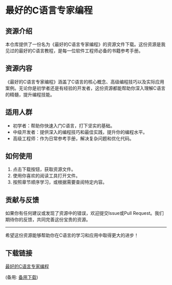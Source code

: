 # 最好的C语言专家编程

## 资源介绍

本仓库提供了一份名为《最好的C语言专家编程》的资源文件下载。这份资源是我见过的最好的C语言教程，是每一位软件工程师必备的书籍参考手册。

## 资源内容

《最好的C语言专家编程》涵盖了C语言的核心概念、高级编程技巧以及实际应用案例。无论你是初学者还是有经验的开发者，这份资源都能帮助你深入理解C语言的精髓，提升编程技能。

## 适用人群

- 初学者：帮助你快速入门C语言，打下坚实的基础。
- 中级开发者：提供深入的编程技巧和最佳实践，提升你的编程水平。
- 高级工程师：作为日常参考手册，解决复杂问题和优化代码。

## 如何使用

1. 点击下载按钮，获取资源文件。
2. 使用你喜欢的阅读工具打开文件。
3. 按照章节顺序学习，或根据需要查阅特定内容。

## 贡献与反馈

如果你有任何建议或发现了资源中的错误，欢迎提交Issue或Pull Request。我们期待你的反馈，共同完善这份宝贵的资源。

---

希望这份资源能够帮助你在C语言的学习和应用中取得更大的进步！

## 下载链接
[最好的C语言专家编程](https://pan.quark.cn/s/140807af1aa8) 

(备用: [备用下载](https://pan.baidu.com/s/1jZaBJf0GVElnxwL69NAXGQ?pwd=j9v4))
